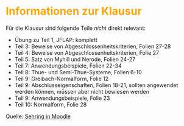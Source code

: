 # <font color = "orange">Informationen zur Klausur</font>
Für die Klausur sind folgende Teile _nicht_ direkt relevant:
- Übung zu Teil 1, JFLAP: komplett
- Teil 3: Beweise von Abgeschlossenheitskriterien, Folien 27-28
- Teil 4: Beweise von Abgeschlossenheitskriterien, Folie 27
- Teil 5: Satz von Myhill und Nerode, Folien 24-27
- Teil 7: Anwendungsbeispiele, Folien 22-34
- Teil 8: Thue- und Semi-Thue-Systeme, Folien 6-10
- Teil 9: Greibach-Normalform, Folie 12
- Teil 9: Abschlusseigenschaften, Folien 18-21, sollten angewendet werden können, müssen aber nicht bewiesen werden
- Teil 9: Anwendungsbeispiele, Folie 23
- Teil 10: Normalform, Folie 28

Quelle: [Sehring in Moodle](https://moodle2.nordakademie.de/mod/page/view.php?id=330590)
